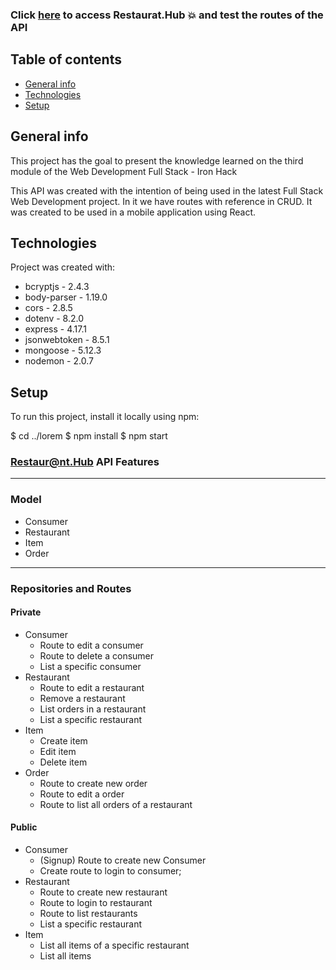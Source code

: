 ### Click [here](https://restaurant-hub.herokuapp.com/) to access **Restaurat.Hub**  :boom: and test the routes of the API


## Table of contents
* [General info](#general-info)
* [Technologies](#technologies)
* [Setup](#setup)

## General info
This project has the goal to present the knowledge learned on the third module of the Web Development Full Stack - Iron Hack

This API was created with the intention of being used in the latest Full Stack Web Development project. In it we have routes with reference in CRUD. It was created to be used in a mobile application using React.

## Technologies
Project was created with:

* bcryptjs - 2.4.3
 * body-parser - 1.19.0
 * cors - 2.8.5
 * dotenv - 8.2.0
 * express - 4.17.1
 * jsonwebtoken - 8.5.1
  * mongoose - 5.12.3
  * nodemon - 2.0.7

## Setup
To run this project, install it locally using npm:

$ cd ../lorem
$ npm install
$ npm start

### Restaur@nt.Hub API Features
---
### Model
+ Consumer
+ Restaurant
+ Item
+ Order
---
### Repositories and Routes

#### Private
+ Consumer
	+ Route to edit a consumer
	+ Route to delete a consumer
	+ List a specific consumer
+ Restaurant
	+ Route to edit a restaurant
	+ Remove a restaurant
	+ List orders in a restaurant
	+ List a specific restaurant
+ Item
	+ Create item
	+ Edit item
	+ Delete item
+ Order
	+ Route to create new order
	+ Route to edit a order
	+ Route to list all orders of a restaurant

#### Public
+ Consumer
	+ (Signup) Route to create new Consumer
	+ Create route to login to consumer;
+ Restaurant
	+ Route to create new restaurant
	+ Route to login to restaurant
	+ Route to list restaurants
	+ List a specific restaurant
+ Item
	+ List all items of a specific restaurant
	+ List all items

